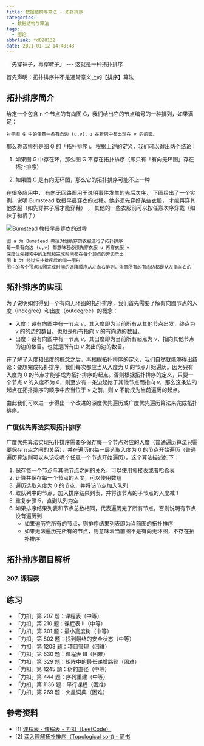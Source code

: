 ```yaml
---
title: 数据结构与算法 - 拓扑排序
categories:
  - 数据结构与算法
tags:
  - 图论
abbrlink: fd828132
date: 2021-01-12 14:40:43
---
```


「先穿袜子，再穿鞋子」 --- 这就是一种拓扑排序

<!-- more -->

首先声明：拓扑排序并不是通常意义上的【排序】算法

## 拓扑排序简介

给定一个包含 n 个节点的有向图 G，我们给出它的节点编号的一种排列，如果满足：

    对于图 G 中的任意一条有向边 (u,v)，u 在排列中都出现在 v 的前面。

那么称该排列是图 G 的「拓扑排序」。根据上述的定义，我们可以得出两个结论：

1. 如果图 G 中存在环，那么图 G 不存在拓扑排序（即只有「有向无环图」存在拓扑排序）

2. 如果图 G 是有向无环图，那么它的拓扑排序可能不止一种

在很多应用中， 有向无回路图用于说明事件发生的先后次序， 下图给出了一个实例，说明 Bumstead 教授早晨穿衣的过程。他必须先穿好某些衣服， 才能再穿其他衣服（如先穿袜子后才能穿鞋） ， 其他的一些衣服前可以按任意次序穿戴（如袜子和裤子）

![Bumstead 教授早晨穿衣的过程](https://gitee.com/hezhaojiang/MyPics/raw/master/img/20210112230616.png)

    图 a 为 Bumstead 教授对他所穿的衣服进行了拓扑排序
    每一条有向边 (u,v) 都意味若必须先穿衣服 u 再穿衣服 v
    深度优先搜索中的发现和完成时间都在每个顶点的旁边示出
    图 b 为 经过拓扑排序后的同一图形
    图中的各个顶点按照完成时间的递降顺序从左向右排列，注意所有的有向边都是从左指向右的

## 拓扑排序的实现

为了说明如何得到一个有向无环图的拓扑排序，我们首先需要了解有向图节点的入度（indegree）和出度（outdegree）的概念：

- 入度：设有向图中有一节点 $v$，其入度即为当前所有从其他节点出发，终点为 $v$ 的的边的数目。也就是所有指向 $v$ 的有向边的数目。
- 出度：设有向图中有一节点 $v$，其出度即为当前所有起点为 $v$，指向其他节点的边的数目。也就是所有由 $v$ 发出的边的数目。

在了解了入度和出度的概念之后，再根据拓扑排序的定义，我们自然就能够得出结论：要想完成拓扑排序，我们每次都应当从入度为 0 的节点开始遍历。因为只有入度为 0 的节点才能够成为拓扑排序的起点。否则根据拓扑排序的定义，只要一个节点 $v$ 的入度不为 0，则至少有一条边起始于其他节点而指向 $v$，那么这条边的起点在拓扑排序的顺序中应当位于 $v$ 之前，则 $v$ 不能成为当前遍历的起点。

由此我们可以进一步得出一个改进的深度优先遍历或广度优先遍历算法来完成拓扑排序。

### 广度优先算法实现拓扑排序

广度优先算法实现拓扑排序需要多保存每一个节点对应的入度（普通遍历算法只需要保存节点之间的关系），并在遍历的每一层选取入度为 0 的节点开始遍历（普通遍历算法则可以从该吃呢个任意一个节点开始遍历）。这个算法描述如下：

1. 保存每一个节点与其他节点之间的关系，可以使用邻接表或者哈希表
2. 计算并保存每一个节点的入度，可以使用数组
3. 遍历选取入度为 0 的节点，并将该节点加入队列
4. 取队列中的节点，加入排序结果列表，并将该节点的子节点的入度减 1
5. 重复步骤 5，直到队列为空
6. 如果排序结果列表和节点总数相同，代表遍历完了所有节点，否则说明有节点没有遍历到
    - 如果遍历完所有的节点，则排序结果列表即为当前图的拓扑排序
    - 如果无法遍历完所有的节点，则意味着当前图不是有向无环图，不存在拓扑排序

## 拓扑排序题目解析

### 207. 课程表

## 练习

- 「力扣」第 207 题：课程表（中等）
- 「力扣」第 210 题：课程表 II（中等）
- 「力扣」第 301 题：最小高度树（中等）
- 「力扣」第 802 题：找到最终的安全状态（中等）
- 「力扣」第 1203 题：项目管理（困难）
- 「力扣」第 630 题：课程表 III（困难）
- 「力扣」第 329 题：矩阵中的最长递增路径（困难）
- 「力扣」第 1245 题：树的直径（中等）
- 「力扣」第 444 题：序列重建（中等）
- 「力扣」第 1136 题：平行课程（困难）
- 「力扣」第 269 题：火星词典（困难）

## 参考资料

* [1] [课程表 - 课程表 - 力扣（LeetCode）](https://leetcode-cn.com/problems/course-schedule/solution/ke-cheng-biao-by-leetcode-solution/)
* [2] [深入理解拓扑排序（Topological sort) - 简书](https://www.jianshu.com/p/3347f54a3187)

